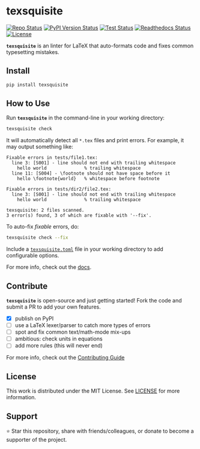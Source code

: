 # texsquisite

[![Repo Status][status-badge]][status-link]
[![PyPI Version Status][pypi-badge]][pypi-link]
[![Test Status][workflow-test-badge]][workflow-test-link]
[![Readthedocs Status][docs-badge]][docs-link]
[![License][license-badge]][license-link]

[status-link]:         https://www.repostatus.org/#active
[status-badge]:        https://www.repostatus.org/badges/latest/active.svg
[pypi-link]:           https://pypi.org/project/texsquisite
[pypi-badge]:          https://img.shields.io/pypi/v/texsquisite?label=PyPI&logo=pypi
[workflow-test-link]:  https://github.com/pmocz/texsquisite/actions/workflows/test-package.yml
[workflow-test-badge]: https://github.com/pmocz/texsquisite/actions/workflows/test-package.yml/badge.svg?event=push
[docs-link]:           https://texsquisite.readthedocs.io
[docs-badge]:          https://readthedocs.org/projects/texsquisite/badge
[license-link]:        https://opensource.org/licenses/MIT
[license-badge]:       https://img.shields.io/badge/MIT-blue.svg

**`texsquisite`** is an linter for LaTeX that auto-formats code and fixes common typesetting mistakes.

## Install 

```sh
pip install texsquisite
```

## How to Use

Run **`texsquisite`** in the command-line in your working directory:
```sh
texsquisite check
```

It will automatically detect all `*.tex` files and print errors.
For example, it may output something like:
```console
Fixable errors in tests/file1.tex:
  line 3: [S001] - line should not end with trailing whitespace
    hello world              % trailing whitespace  
  line 11: [S004] - \footnote should not have space before it
    hello \footnote{world}   % whitespace before footnote

Fixable errors in tests/dir2/file2.tex:
  line 3: [S001] - line should not end with trailing whitespace
    hello world              % trailing whitespace  

texsquisite: 2 files scanned.
3 error(s) found, 3 of which are fixable with '--fix'.
```

To auto-fix _fixable_ errors, do:
```sh
texsquisite check --fix
```

Include a [`texsquisite.toml`](texsquisite.toml) file in your working directory to add configurable options.

For more info, check out the [docs](https://texsquisite.readthedocs.io).

## Contribute

**`texsquisite`** is open-source and just getting started!
Fork the code and submit a PR to add your own features.

- [X] publish on PyPI
- [ ] use a LaTeX lexer/parser to catch more types of errors
- [ ] spot and fix common text/math-mode mix-ups
- [ ] ambitious: check units in equations
- [ ] add more rules (this will never end)

For more info, check out the [Contributing Guide](CONTRIBUTING.md)

## License

This work is distributed under the MIT License. See [LICENSE](LICENSE) for more information.

## Support

:star: Star this repository, share with friends/colleagues, or donate to become a supporter of the project.
